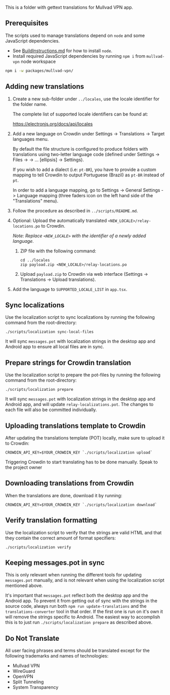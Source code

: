 This is a folder with gettext translations for Mullvad VPN app.

## Prerequisites

The scripts used to manage translations depend on `node` and some JavaScript dependencies.
- See [BuildInstructions.md](../../../../BuildInstructions.md#all-platforms) for how to install `node`.
- Install required JavaScript dependencies by running `npm i` from `mullvad-vpn` node workspace
```bash
npm i -w packages/mullvad-vpn/
```

## Adding new translations

1. Create a new sub-folder under `../locales`, use the locale identifier for the folder name.

   The complete list of supported locale identifiers can be found at:

   https://electronjs.org/docs/api/locales

1. Add a new language on Crowdin under Settings -> Translations -> Target languages menu.

   By default the file structure is configured to produce folders with translations using two-letter
   language code (defined under Settings -> Files -> <FILE> -> ... [ellipsis] -> Settings).

   If you wish to add a dialect (i.e: `pt-BR`), you have to provide a custom mapping
   to tell Crowdin to output Portuguese (Brazil) as `pt-BR` instead of `pt`.

   In order to add a language mapping, go to Settings -> General Settings -> Language mapping
   (three faders icon on the left hand side of the "Translations" menu).

1. Follow the procedure as described in `../scripts/README.md`.

1. Optional: Upload the automatically translated `<NEW_LOCALE>/relay-locations.po` to
   Crowdin.

   *Note: Replace `<NEW_LOCALE>` with the identifier of a newly added language.*

   1. ZIP file with the following command:

      ```
      cd ../locales
      zip payload.zip <NEW_LOCALE>/relay-locations.po
      ```

   1. Upload `payload.zip` to Crowdin via web interface (Settings -> Translations -> Upload
      translations).

1. Add the language to `SUPPORTED_LOCALE_LIST` in `app.tsx`.

## Sync localizations

Use the localization script to sync localizations by running the following command from the
root-directory:
```
./scripts/localization sync-local-files
```

It will sync `messages.pot` with localization strings in the desktop app and Android app to ensure
all local files are in sync.

## Prepare strings for Crowdin translation

Use the localization script to prepare the pot-files by running the following command from the
root-directory:
```
./scripts/localization prepare
```

It will sync `messages.pot` with localization strings in the desktop app and Android app, and will
update `relay-localizations.pot`. The changes to each file will also be committed individually.

## Uploading translations template to Crowdin

After updating the translations template (POT) locally, make sure to upload it to Crowdin:
```
CROWDIN_API_KEY=$YOUR_CROWDIN_KEY `./scripts/localization upload`
```

Triggering Crowdin to start translating has to be done manually. Speak to the project owner

## Downloading translations from Crowdin

When the translations are done, download it by running:
```
CROWDIN_API_KEY=$YOUR_CROWDIN_KEY `./scripts/localization download`
```

## Verify translation formatting

Use the localization script to verify that the strings are valid HTML and that they contain the
correct amount of format specifiers:
```
./scripts/localization verify
```

## Keeping messages.pot in sync

This is only relevant when running the different tools for updating `messages.pot` manually, and
is not relevant when using the localization script mentioned above.

It's important that `messages.pot` reflect both the desktop app and the Android app. To prevent it
from getting out of sync with the strings in the source code, always run both
`npm run update-translations` and the `translations-converter` tool in that order. If the first one
is run on it's own it will remove the strings specific to Android. The easiest way to accomplish
this is to just run `./scripts/localization prepare` as described above.

## Do Not Translate

All user facing phrases and terms should be translated except for the following trademarks and
names of technologies:
* Mullvad VPN
* WireGuard
* OpenVPN
* Split Tunneling
* System Transparency
